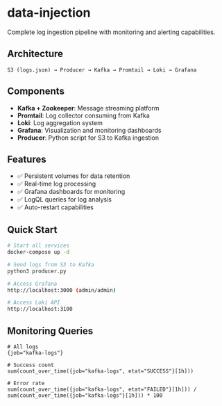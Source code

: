 # data-injection

Complete log ingestion pipeline with monitoring and alerting capabilities.

## Architecture

```
S3 (logs.json) → Producer → Kafka → Promtail → Loki → Grafana
```

## Components

- **Kafka + Zookeeper**: Message streaming platform
- **Promtail**: Log collector consuming from Kafka
- **Loki**: Log aggregation system
- **Grafana**: Visualization and monitoring dashboards
- **Producer**: Python script for S3 to Kafka ingestion

## Features

- ✅ Persistent volumes for data retention
- ✅ Real-time log processing
- ✅ Grafana dashboards for monitoring
- ✅ LogQL queries for log analysis
- ✅ Auto-restart capabilities

## Quick Start

```bash
# Start all services
docker-compose up -d

# Send logs from S3 to Kafka
python3 producer.py

# Access Grafana
http://localhost:3000 (admin/admin)

# Access Loki API
http://localhost:3100
```

## Monitoring Queries

```logql
# All logs
{job="kafka-logs"}

# Success count
sum(count_over_time({job="kafka-logs", etat="SUCCESS"}[1h]))

# Error rate
sum(count_over_time({job="kafka-logs", etat="FAILED"}[1h])) / sum(count_over_time({job="kafka-logs"}[1h])) * 100
```